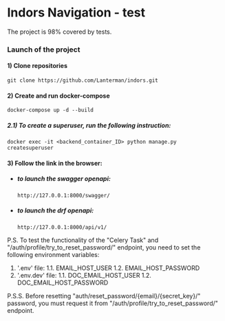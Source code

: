 # Indors Navigation - test

The project is 98% covered by tests.

### Launch of the project

#### 1) Clone repositories
```
git clone https://github.com/Lanterman/indors.git
```
#### 2) Create and run docker-compose
```
docker-compose up -d --build
```
##### 2.1) To create a superuser, run the following instruction:
```
docker exec -it <backend_container_ID> python manage.py createsuperuser
```

#### 3) Follow the link in the browser:
 - ##### to launch the swagger openapi:
    ```
    http://127.0.0.1:8000/swagger/
    ```
 - ##### to launch the drf openapi:
    ```
    http://127.0.0.1:8000/api/v1/
    ```


P.S.
To test the functionality of the "Celery Task" and "/auth/profile/try_to_reset_password/" endpoint, you need to set the following environment variables:
1. '.env' file:
   1.1. EMAIL_HOST_USER
   1.2. EMAIL_HOST_PASSWORD
2. '.env.dev' file:
   1.1. DOC_EMAIL_HOST_USER
   1.2. DOC_EMAIL_HOST_PASSWORD

P.S.S.
Before resetting "auth/reset_password/{email}/{secret_key}/" password, you must request it from "/auth/profile/try_to_reset_password/" endpoint.
